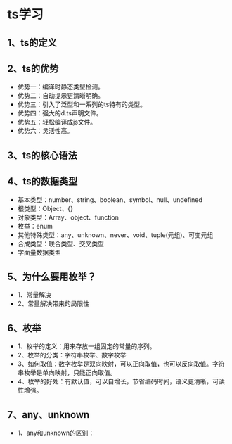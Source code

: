 # ts学习
## 1、ts的定义
## 2、ts的优势
* 优势一：编译时静态类型检测。
* 优势二：自动提示更清晰明确。
* 优势三：引入了泛型和一系列的ts特有的类型。
* 优势四：强大的d.ts声明文件。
* 优势五：轻松编译成js文件。
* 优势六：灵活性高。
## 3、ts的核心语法
## 4、ts的数据类型
* 基本类型：number、string、boolean、symbol、null、undefined
* 根类型：Object、{}
* 对象类型：Array、object、function
* 枚举：enum
* 其他特殊类型：any、unknown、never、void、tuple(元组)、可变元组
* 合成类型：联合类型、交叉类型
* 字面量数据类型
## 5、为什么要用枚举？
* 1、常量解决
* 2、常量解决带来的局限性
## 6、枚举
* 1、枚举的定义：用来存放一组固定的常量的序列。
* 2、枚举的分类：字符串枚举、数字枚举
* 3、如何取值：数字枚举是双向映射，可以正向取值，也可以反向取值。字符串枚举是单向映射，只能正向取值。
* 4、枚举的好处：有默认值，可以自增长，节省编码时间，语义更清晰，可读性增强。
## 7、any、unknown
* 1、any和unknown的区别：